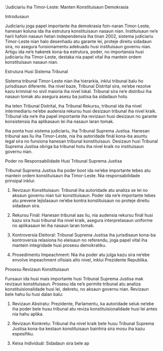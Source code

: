 'Judiciariu iha Timor-Leste: Manten Konstituisaun Demokrasia

Introdusaun

Judiciariu joga papel importante iha demokrasia foin-naran Timor-Leste, hanesan koluna ida iha estrutura konstituisaun nasaun nian. Instituisaun ne’e harii hafoin nasaun hetan independensia iha tinan 2002, sistema judiciariu Timor-Leste nian halo desenhadu atu garante lei, proteje direitu sidadaun sira, no asegura funsionamentu adekuadu husi instituisaun governu nian. Artigu ida ne’e hakerek kona-ba estrutura, poder, no importansia husi judiciariu iha Timor-Leste, destaka nia papel vital iha mantein ordem konstituisaun nasaun nian.

Estrutura Husi Sistema Tribunal

Sistema tribunal Timor-Leste nian iha hierarkia, inklui tribunal balu ho jurisdisaun diferente. Iha nivel baze, Tribunal Distrital sira, ne’ebe rezolve kazu kriminal no sivil maioria iha nivel lokal. Tribunal sira ne’e distribui iha nasaun tomak atu asegura asesu ba justisa ba sidadaun hotu.

Iha leten Tribunal Distrital, iha Tribunal Rekursu, tribunal ida iha nivel intermediariu ne’ebe audensia rekursu husi desizaun tribunal iha nivel kraik. Tribunal ida ne’e iha papel importante iha revizaun husi desizaun no garante konsistensia iha aplikasaun lei iha nasaun laran tomak.

Iha ponta husi sistema judiciariu, iha Tribunal Suprema Justisa. Hanesan tribunal aas liu iha Timor-Leste, nia iha autoridade finál kona-ba asuntu legal sira no funsiona hanesan tribunal konstituisaun. Desizaun husi Tribunal Suprema Justisa obriga ba tribunal hotu iha nivel kraik no instituisaun governu nian.

Poder no Responsabilidade Husi Tribunal Suprema Justisa

Tribunal Suprema Justisa iha poder boot ida ne’ebe importante tebes atu mantein ordem konstituisaun iha Timor-Leste. Nia responsabilidade prinsipal inklui:

1. Revizaun Konstituisaun: Tribunal iha autoridade atu analiza se lei no aksaun governu nian tuir konstituisaun. Poder ida ne’e importante tebes atu prevene lejislasaun ne’ebe kontra konstituisaun no proteje direitu sidadaun sira.

2. Rekursu Finál: Hanesan tribunal aas liu, nia audensia rekursu finál husi kazu sira husi tribunal iha nivel kraik, asegura interpretasaun uniforme no aplikasaun lei iha nasaun laran tomak.

3. Kontroversia Eleitoral: Tribunal Suprema Justisa iha jurisdisaun kona-ba kontroversia relasiona ho eleisaun no referendu, joga papel vital iha mantein integridade husi prosesu demokratiku.

4. Prosedimentu Impeachment: Nia iha poder atu julga kazu sira ne’ebe envolve impeachment ofisiais alto nivel, inklui Prezidente Republika.

Prosesu Revizaun Konstituisaun

Funsaun ida husi mais importante husi Tribunal Suprema Justisa mak revizaun konstituisaun. Prosesu ida ne’e permite tribunal atu analiza konstituisionalidade husi lei, dekretu, no aksaun governu nian. Revizaun bele hahu liu husi dalan balu:

1. Revizaun Abstratu: Prezidente, Parlamentu, ka autoridade seluk ne’ebe iha poder bele husu tribunal atu reviza konstituisionalidade husi lei antes nia hahu aplika.

2. Revizaun Konkretu: Tribunal iha nivel kraik bele husu Tribunal Suprema Justisa kona-ba kestaun konstituisaun bainhira sira mosu iha kazu espesifiku.

3. Keixa Individuál: Sidadaun sira bele ap